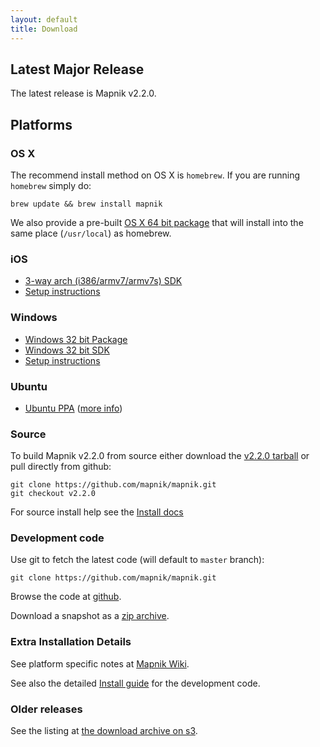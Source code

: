 ```yaml
---
layout: default
title: Download
---
```


## Latest Major Release

The latest release is Mapnik v2.2.0.

## Platforms

### OS X

The recommend install method on OS X is `homebrew`. If you are running `homebrew` simply do:

    brew update && brew install mapnik

We also provide a pre-built [OS X 64 bit package](http://mapnik.s3.amazonaws.com/dist/v2.2.0/mapnik-osx-v2.2.0.dmg) that will install into the same place (`/usr/local`) as homebrew.

### iOS

 * [3-way arch (i386/armv7/armv7s) SDK](http://mapnik.s3.amazonaws.com/dist/v2.2.0/mapnik-ios-v2.2.0.tar.bz2)
 * [Setup instructions](https://gist.github.com/springmeyer/5710531)

### Windows

 * [Windows 32 bit Package](http://mapnik.s3.amazonaws.com/dist/v2.2.0/mapnik-win-v2.2.0.zip)
 * [Windows 32 bit SDK](http://mapnik.s3.amazonaws.com/dist/v2.2.0/mapnik-win-sdk-v2.2.0.zip)
 * [Setup instructions](https://gist.github.com/springmeyer/5651701)

### Ubuntu

 * [Ubuntu PPA](https://launchpad.net/~mapnik/+archive/v2.2.0) ([more info](https://github.com/mapnik/mapnik/wiki/UbuntuInstallation))

### Source

To build Mapnik v2.2.0 from source either download the [v2.2.0 tarball](http://mapnik.s3.amazonaws.com/dist/v2.2.0/mapnik-v2.2.0.tar.bz2) or pull directly from github:

    git clone https://github.com/mapnik/mapnik.git
    git checkout v2.2.0

For source install help see the [Install docs](https://github.com/mapnik/mapnik/blob/v2.2.0/INSTALL.md)

### Development code

Use git to fetch the latest code (will default to `master` branch):

    git clone https://github.com/mapnik/mapnik.git

Browse the code at [github](https://github.com/mapnik/mapnik).

Download a snapshot as a [zip archive](https://github.com/mapnik/mapnik/archive/master.zip).

### Extra Installation Details

See platform specific notes at [Mapnik Wiki](https://github.com/mapnik/mapnik/wiki/Mapnik-Installation).

See also the detailed [Install guide](https://github.com/mapnik/mapnik/blob/master/INSTALL.md) for the development code.

### Older releases

See the listing at [the download archive on s3](http://mapnik.s3.amazonaws.com/index.html?path=dist/).

